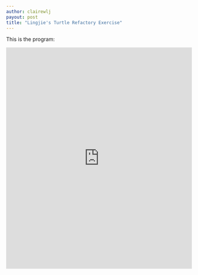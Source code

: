 ```yaml
---
author: clairewlj
payout: post
title: "Lingjie's Turtle Refactory Exercise"
---
```


This is the program:
<iframe src="https://trinket.io/embed/python/1b2aa9384a" width="100%" height="600" frameborder="0" marginwidth="0" marginheight="0" allowfullscreen></iframe>
